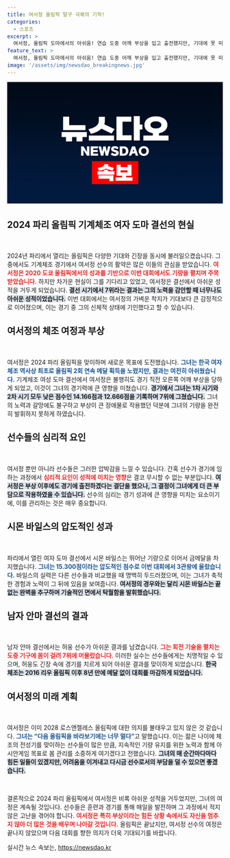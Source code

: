```yaml
---
title: 여서정 올림픽 탈구 극복의 기적!
categories:
  - 스포츠
excerpt: >
  여서정, 올림픽 도마에서의 아쉬움! 연습 도중 어깨 부상을 입고 출전했지만, 기대에 못 미치는 7위로 마무리. 시몬 바일스는 3관왕에!
feature_text: >
  여서정, 올림픽 도마에서의 아쉬움! 연습 도중 어깨 부상을 입고 출전했지만, 기대에 못 미치는 7위로 마무리. 시몬 바일스는 3관왕에!
image: '/assets/img/newsdao_breakingnews.jpg'
---
```


<p><img src="/assets/img/newsdao_breakingnews.jpg" alt="pcversion 속보" /></p>

<h2 data-ke-size="size26">2024 파리 올림픽 기계체조 여자 도마 결선의 현실</h2>

<p data-ke-size="size16">&nbsp;</p> 

<p>2024년 파리에서 열리는 올림픽은 다양한 기대와 긴장을 동시에 불러일으켰습니다. 그 중에서도 기계체조 경기에서 여서정 선수의 활약은 많은 이들의 관심을 받았습니다. <b><span style="color: #ee2323;">여서정은 2020 도쿄 올림픽에서의 성과를 기반으로 이번 대회에서도 기량을 펼치며 주목받았습니다.</span></b> 하지만 차가운 현실이 그를 기다리고 있었고, 여서정은 결선에서 아쉬운 성적을 거두게 되었습니다. <b><span style="background-color: #21538527;">결선 시기에서 7위라는 결과는 그의 노력을 감안할 때 너무나도 아쉬운 성적이었습니다.</span></b> 이번 대회에서는 여서정의 가벼운 착지가 기대보다 큰 감정적으로 이어졌으며, 이는 경기 중 그의 신체적 상태에 기인했다고 할 수 있습니다.</p>

<h2 data-ke-size="size26">여서정의 체조 여정과 부상</h2>

<p data-ke-size="size16">&nbsp;</p>

<p>여서정은 2024 파리 올림픽을 맞이하며 새로운 목표에 도전했습니다. <b><span style="color: #1a5490;">그녀는 한국 여자 체조 역사상 최초로 올림픽 2회 연속 메달 획득을 노렸지만, 결과는 여전히 아쉬웠습니다.</span></b> 기계체조 여성 도마 결선에서 여서정은 불행히도 경기 직전 오른쪽 어깨 부상을 당하게 되었고, 이것이 그녀의 경기력에 큰 영향을 미쳤습니다. <b><span style="background-color: #21538527;">경기에서 그녀는 1차 시기와 2차 시기 모두 낮은 점수인 14.166점과 12.666점을 기록하며 7위에 그쳤습니다.</span></b> 그녀의 노력과 갈망에도 불구하고 부상이 큰 장애물로 작용했던 덕분에 그녀의 기량을 완전히 발휘하지 못하게 하였습니다.</p>

<h2 data-ke-size="size26">선수들의 심리적 요인</h2>

<p data-ke-size="size16">&nbsp;</p>

<p>여서정 뿐만 아니라 선수들은 그러한 압박감을 느낄 수 있습니다. 간혹 선수가 경기에 임하는 과정에서 <b><span style="color: #ee2323;">심리적 요인이 성적에 미치는 영향</span></b>은 결코 무시할 수 없는 부분입니다. <b><span style="background-color: #21538527;">여서정은 부상 이후에도 경기에 출전하겠다는 결단을 했으나, 그 결정이 그녀에게 더 큰 부담으로 작용하였을 수 있습니다.</span></b> 선수의 심리는 경기 성과에 큰 영향을 미치는 요소이기에, 이를 관리하는 것은 매우 중요합니다.</p>

<h2 data-ke-size="size26">시몬 바일스의 압도적인 성과</h2>

<p data-ke-size="size16">&nbsp;</p>

<p>파리에서 열린 여자 도마 결선에서 시몬 바일스는 뛰어난 기량으로 이어서 금메달을 차지했습니다. <b><span style="color: #1a5490;">그녀는 15.300점이라는 압도적인 점수로 이번 대회에서 3관왕에 올랐습니다.</span></b> 바일스의 실력은 다른 선수들과 비교했을 때 명백히 두드러졌으며, 이는 그녀가 축적한 경험과 노력이 그 뒤에 있음을 보여줍니다. <b><span style="background-color: #21538527;">여서정의 경우와는 달리 시몬 바일스는 끝없는 완벽을 추구하며 기술적인 면에서 탁월함을 발휘했습니다.</span></b></p>

<h2 data-ke-size="size26">남자 안마 결선의 결과</h2>

<p data-ke-size="size16">&nbsp;</p>

<p>남자 안마 결선에서는 허웅 선수가 아쉬운 결과를 남겼습니다. <b><span style="color: #ee2323;">그는 회전 기술을 펼치는 도중 기구에 몸이 걸려 7위에 머물렀습니다.</span></b> 이러한 실수는 선수들에게는 치명적일 수 있으며, 허웅도 긴장 속에 경기를 치르게 되어 아쉬운 결과를 맞이하게 되었습니다. <b><span style="background-color: #21538527;">한국 체조는 2016 리우 올림픽 이후 8년 만에 메달 없이 대회를 마감하게 되었습니다.</span></b></p>

<h2 data-ke-size="size26">여서정의 미래 계획</h2>

<p data-ke-size="size16">&nbsp;</p>

<p>여서정은 이미 2028 로스앤젤레스 올림픽에 대한 의지를 불태우고 있지 않은 것 같습니다. <b><span style="color: #1a5490;">그녀는 “다음 올림픽을 바라보기에는 너무 멀다”</span></b>고 말했습니다. 이는 젊은 나이에 체조의 전성기를 맞이하는 선수들이 많은 만큼, 지속적인 기량 유지를 위한 노력과 함께 아시안게임 목표로 몸 관리를 소중하게 여기겠다고 전했습니다. <b><span style="background-color: #21538527;">그녀의 매 순간마다마다 힘든 일들이 있겠지만, 어려움을 이겨내고 다시금 선수로서의 부담을 덜 수 있으면 좋겠습니다.</span></b></p>

<p data-ke-size="size16">&nbsp;</p> 

<p>결론적으로 2024 파리 올림픽에서 여서정은 비록 아쉬운 성적을 거두었지만, 그녀의 여정은 계속될 것입니다. 선수들은 훈련과 경기를 통해 매일을 발전하며 그 과정에서 적지 않은 고난을 겪어야 합니다. <b><span style="color: #ee2323;">여서정은 특히 부상이라는 힘든 상황 속에서도 자신을 멈추지 않아 더 많은 것을 배우며 나아갈 것입니다.</span></b> 올림픽은 끝났지만, 여서정 선수의 여정은 끝나지 않았으며 다음 대회를 향한 의지가 더욱 기대되기를 바랍니다.</p>
실시간 뉴스 속보는, <a href="https://newsdao.kr" rel="dofollow">https://newsdao.kr</a>



